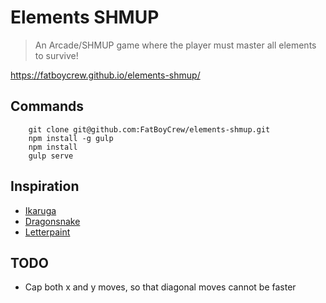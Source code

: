 Elements SHMUP
==============

> An Arcade/SHMUP game where the player must master all elements to survive!

https://fatboycrew.github.io/elements-shmup/

## Commands

~~~
    git clone git@github.com:FatBoyCrew/elements-shmup.git
    npm install -g gulp
    npm install
    gulp serve
~~~

## Inspiration

- [Ikaruga](http://store.steampowered.com/app/253750/)
- [Dragonsnake](http://js1k.com/2014-dragons/demo/1972)
- [Letterpaint](https://codepo8.github.io/letterpaint/)

## TODO

- Cap both x and y moves, so that diagonal moves cannot be faster
